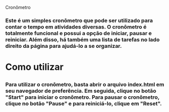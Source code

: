 Cronômetro <h3>
Este é um simples cronômetro que pode ser utilizado para contar o tempo em atividades diversas. O cronômetro é totalmente funcional e possui a opção de iniciar, pausar e reiniciar. Além disso, há também uma lista de tarefas no lado direito da página para ajudá-lo a se organizar. <h1>

Como utilizar <h3>
Para utilizar o cronômetro, basta abrir o arquivo index.html em seu navegador de preferência. Em seguida, clique no botão "Start" para iniciar o cronômetro. Para pausar o cronômetro, clique no botão "Pause" e para reiniciá-lo, clique em "Reset". <h1>
